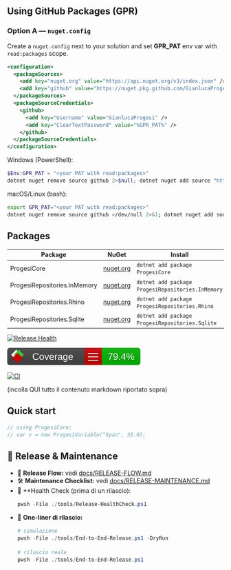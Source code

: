 <!-- PROGESI:GPR:START -->
## Using GitHub Packages (GPR)

### Option A — `nuget.config`

Create a `nuget.config` next to your solution and set **GPR_PAT** env var with `read:packages` scope.

```xml
<configuration>
  <packageSources>
    <add key="nuget.org" value="https://api.nuget.org/v3/index.json" />
    <add key="github" value="https://nuget.pkg.github.com/GianlucaProgesi/index.json" />
  </packageSources>
  <packageSourceCredentials>
    <github>
      <add key="Username" value="GianlucaProgesi" />
      <add key="ClearTextPassword" value="%GPR_PAT%" />
    </github>
  </packageSourceCredentials>
</configuration>
```

Windows (PowerShell):
```powershell
$Env:GPR_PAT = "<your PAT with read:packages>"
dotnet nuget remove source github 2>$null; dotnet nuget add source "https://nuget.pkg.github.com/GianlucaProgesi/index.json" --name "github" --username "GianlucaProgesi" --password "$Env:GPR_PAT" --store-password-in-clear-text
```

macOS/Linux (bash):
```bash
export GPR_PAT="<your PAT with read:packages>"
dotnet nuget remove source github >/dev/null 2>&1; dotnet nuget add source "https://nuget.pkg.github.com/GianlucaProgesi/index.json" --name "github" --username "GianlucaProgesi" --password "$GPR_PAT" --store-password-in-clear-text
```
<!-- PROGESI:GPR:END -->

<!-- PROGESI:PACKAGES:START -->
## Packages

| Package | NuGet | Install |
|---|---|---|
| ProgesiCore | [nuget.org](https://www.nuget.org/packages/ProgesiCore) | `dotnet add package ProgesiCore` |
| ProgesiRepositories.InMemory | [nuget.org](https://www.nuget.org/packages/ProgesiRepositories.InMemory) | `dotnet add package ProgesiRepositories.InMemory` |
| ProgesiRepositories.Rhino | [nuget.org](https://www.nuget.org/packages/ProgesiRepositories.Rhino) | `dotnet add package ProgesiRepositories.Rhino` |
| ProgesiRepositories.Sqlite | [nuget.org](https://www.nuget.org/packages/ProgesiRepositories.Sqlite) | `dotnet add package ProgesiRepositories.Sqlite` |
<!-- PROGESI:PACKAGES:END -->

<!-- PROGESI:BADGES:START -->
[![Release Health](https://img.shields.io/badge/Release%20Health-Run%20check-2ea44f?logo=powershell&logoColor=white)](tools/Release-HealthCheck.ps1)
<!-- PROGESI:BADGES:END -->

![Coverage](docs/coverage/badge_linecoverage.svg)

[![CI](https://github.com/GianlucaProgesi/Progesi/actions/workflows/ci.yml/badge.svg?branch=main)](https://github.com/GianlucaProgesi/Progesi/actions/workflows/ci.yml)

(incolla QUI tutto il contenuto markdown riportato sopra)

<!-- PROGESI:QUICKSTART:START -->
## Quick start

```csharp
// using ProgesiCore;
// var v = new ProgesiVariable("Span", 35.0);
```
<!-- PROGESI:QUICKSTART:END -->

<!-- PROGESI:RELMAINT:START -->

## 🔧 Release & Maintenance

- 📖 **Release Flow:** vedi [docs/RELEASE-FLOW.md](docs/RELEASE-FLOW.md)  
- 🛠️ **Maintenance Checklist:** vedi [docs/RELEASE-MAINTENANCE.md](docs/RELEASE-MAINTENANCE.md)  
- 🚦 **Health Check (prima di un rilascio):
  ```powershell
  pwsh -File ./tools/Release-HealthCheck.ps1
  ```
- 🚀 **One-liner di rilascio:**
  ```powershell
  # simulazione
  pwsh -File ./tools/End-to-End-Release.ps1 -DryRun

  # rilascio reale
  pwsh -File ./tools/End-to-End-Release.ps1
  ```

<!-- PROGESI:RELMAINT:END -->
